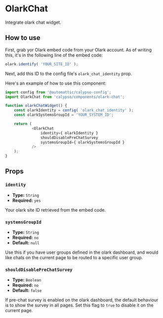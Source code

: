 # OlarkChat

Integrate olark chat widget.

## How to use

First, grab yor Olark embed code from your Olark account. As of writing this, it's in the following line of the embed code:

```js
olark.identify( 'YOUR_SITE_ID' );
```

Next, add this ID to the config file's `olark_chat_identity` prop.

Here's an example of how to use this component:

```js
import config from '@automattic/calypso-config';
import OlarkChat from 'calypso/components/olark-chat';

function olarkChatWidget() {
	const olarkIdentity = config( 'olark_chat_identity' );
	const olarkSystemsGroupId = 'YOUR_SYSTEM_ID';

	return (
			<OlarkChat
				identity={ olarkIdentity }
				shouldDisablePreChatSurvey
				systemsGroupId={ olarkSystemsGroupId }
			/>
	);
}
```

## Props

### `identity`

- **Type:** `String`
- **Required:** `yes`

Your olark site ID retrieved from the embed code. 

### `systemsGroupId`

- **Type:** `String`
- **Required:** `no`
- **Default:** `null`

Use this if you have user groups defined in the olark dashboard, and would like chats on the current page to be routed to a specific user group.

### `shouldDisablePreChatSurvey`

- **Type:** `Boolean`
- **Required:** `no`
- **Default:** `false`

If pre-chat survey is enabled on the olark dashboard, the default behaviour is to show the survey in all pages. Set this flag to `true` to disable it on the current page.
